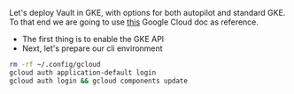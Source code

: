 Let's deploy Vault in GKE, with options for both autopilot and standard GKE. To that end we are going to use [this](https://cloud.google.com/kubernetes-engine/docs/quickstarts/create-cluster-using-terraform) Google Cloud doc as reference. 

* The first thing is to enable the GKE API
* Next, let's prepare our cli environment

```bash
rm -rf ~/.config/gcloud
gcloud auth application-default login
gcloud auth login && gcloud components update
```
